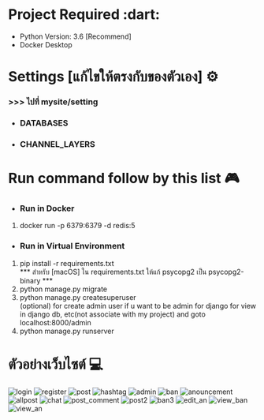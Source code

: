 <h1>Project Required :dart:</h1>
<ul>
  <li> Python Version: 3.6 [Recommend]</li>
  <li> Docker Desktop</li>
 </ul>
 
 <h1>Settings [แก้ไขให้ตรงกับของตัวเอง] ⚙</h1>
<h3> >>> ไปที่ mysite/setting</h3>
 <ul> 
  <li><h3>DATABASES</h3></li>
  <li><h3>CHANNEL_LAYERS</h3></li>
</ul> 



<h1>Run command follow by this list 🎮</h1>

  <ul>
  <li><h3>Run in Docker</h3></li>
  </ul>
   <ol>
   <li>docker run -p 6379:6379 -d redis:5 </li>
  </ol>
  <ul>
    <li><h3>Run in Virtual Environment</h3></li>
  </ul>
  <ol>
   <li>pip install -r requirements.txt <br>*** สำหรับ [macOS] ใน requirements.txt ให้แก้ psycopg2 เป็น psycopg2-binary ***</li>
   <li>python manage.py migrate</li>
  <li>python manage.py createsuperuser <br>(optional) for create admin user if u want to be admin for django for view in django db, etc(not associate with my project)
and goto localhost:8000/admin
</li>
  <li>python manage.py runserver</li>
 </ol>
 
<h1>ตัวอย่างเว็บไซต์ 💻</h1>

![login](./images_for_readme/1.png)
![register](./images_for_readme/2.png)
![post](./images_for_readme/3.png)
![hashtag](./images_for_readme/4.png)
![admin](./images_for_readme/5.png)
![ban](./images_for_readme/6.png)
![anouncement](./images_for_readme/7.png)
![allpost](./images_for_readme/9.png)
![chat](./images_for_readme/10.png)
![post_comment](./images_for_readme/11.png)
![post2](./images_for_readme/12.png)
![ban3](./images_for_readme/13.png)
![edit_an](./images_for_readme/14.png)
![view_ban](./images_for_readme/15.png)
![view_an](./images_for_readme/16.png)
